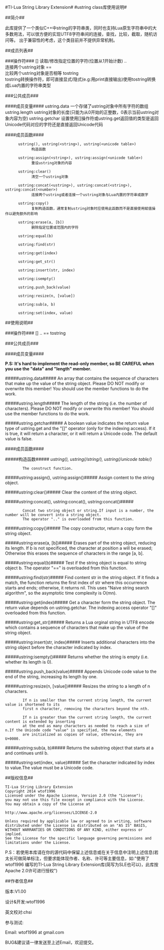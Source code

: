 #TI-Lua String Library Extension#
#ustring class库使用说明#

##简介##

此库提供了一个类似C++中string的字符串类，同时也支持Lua原生字符串中的大多数用法，可以很方便的实现UTF8字符串间的连接，查找，比较，截取，随机访问等。
出于兼容性的考虑，这个类目前并不提供异常机制。

##成员列表##

###操作符###
        [] 
			读取/修改指定位置的字符(位置从1开始计数)
        .. 	
			连接两个ustring对象
        ==    
			比较两个ustring对象是否相等
        tostring	
			tostring转换操作符，即可直接显式/隐式(e.g:用print直接输出)使用tostring转换成Lua内置的字符串类型
        
###公共成员###
      
####成员变量####
          ustring.data
				一个存储了ustring对象中所有字符的数组
          ustring.length
				ustring对象的长度(只能为从0开始的正整数，0表示当前ustring对象内容为空)
          ustring.getchar
				设置使用[]操作符或ustring.get返回值的类型是返回Unicode代码对应的字符还是直接返回Unicode代码
      
####成员函数####
          
          ustring(), ustring(<string>), ustring(<unicode table>)
				构造函数
 
          ustring:assign(<string>), ustring:assign(<unicode table>)
				重设ustring对象的内容

          ustring:clear()
          		清空一个ustring对象

          ustring:concat(<ustring>), ustring:concat(<string>), ustring:concat(<number>)
				连接两个ustring或者连接一个ustring对象与Lua内置的字符串或数字

          ustring:copy()
          		复制构造函数，通常复制ustring对象时应使用此函数而不是直接使用赋值操作以避免额外的影响

          ustring:erase(a, [b])
				删除指定位置或范围内的字符				

          ustring:equal(b)

          ustring:find(str)

          ustring:get(index)
        
          ustring:get_str()

          ustring:insert(str, index)

          ustring:isempty()
        
          ustring.push_back(value)

          ustring:resize(n, [value])
          
          ustring:sub(a, b)
            
          ustring:set(index, value)


##使用说明##

###操作符###
      	[] 
        .. 
        == 
        tostring
        
###公共成员###
      
####成员变量####

**P.S: It's hard to implement the read-only member, so BE CAREFUL when you use the "data" and "length" member.**
          
#####ustring.data#####
              An array that contains the sequence of characters that make up the value of the string object.
              Please DO NOT modify or overwrite this member! You should use the member functions to do the work.
          
#####ustring.length#####
              The length of the string (i.e. the number of characters).
              Please DO NOT modify or overwrite this member! You should use the member functions to do the work.
          
#####ustring.getchar#####
              A boolean value indicates the return value type of ustring.get and the "[]" operator
             (only for the indexing access). If it is true, it will return a character, or it will return a Unicode code.
             The default value is false.
      
####成员函数####
          
#####构造函数#####
*ustring(), ustring(/string/), ustring(/unicode table/)*

            The construct function.
 
#####ustring:assign(<string>), ustring:assign(<unicode table>)#####
            Assign content to the string object.

#####ustring:clear()#####
            Clear the content of the string object.
          
#####ustring:concat(<ustring>), ustring:concat(<string>), ustring:concat(<number>)#####

            Concat two string object or string.If input is a number, the number will be convert into a string object.
            The operator ".." is overloaded from this function.
          
#####ustring:copy()#####
            The copy constructor, return a copy form the string object.
          
#####ustring:erase(a, [b])#####
            Erases part of the string object, reducing its length.
            If b is not specificed, the character at position a will be erased; Otherwise this erases the sequence 
            of characters in the range [a, b].
            
#####ustring:equal(b)#####
            Test if the string object is equal to string object b.
            The operator "==" is overloaded from this function.
            
#####ustring:find(str)#####
            Find content str in the string object. If it finds a match, the function returns the first index of str where this occurrence 
            starts and ends; otherwise, it returns nil. This uses "Naive string search algorithm", so the asymptotic time complexity is O(mn).
          
#####ustring:get(index)#####
            Get a character form the string object. The return value depends on ustring.getchar.
            The indexing access operator "[]" overloaded from this function.
        
#####ustring:get_str()#####
            Returns a Lua orginal string in UTF8 encode which contains a sequence of characters 
            that make up the value of the string object.
        
#####ustring:insert(str, index)#####
            Inserts additional characters into the string object before the character indicated by index.
        
#####ustring:isempty()#####
            Returns whether the string is empty (i.e. whether its length is 0).
        
#####ustring.push_back(value)#####
            Appends Unicode code value to the end of the string, increasing its length by one.
        
#####ustring:resize(n, [value])#####
            Resizes the string to a length of n characters.

            If n is smaller than the current string length, the current value is shortened to its
            first n character, removing the characters beyond the nth.

            If n is greater than the current string length, the current content is extended by inserting 
            at the end as many characters as needed to reach a size of n.If the Unicode code "value" is specified, the new elements
            are initialized as copies of value, otherwise, they are U+0000.
          
#####ustring:sub(a, b)#####
            Returns the substring object that starts at a and continues until b.
            
#####ustring:set(index, value)#####
            Set the character indicated by index to value.The value must be a Unicode code.

##版权信息##

    TI-Lua String Library Extension
 	Copyright 2014 wtof1996
    Licensed under the Apache License, Version 2.0 (the "License");
    you may not use this file except in compliance with the License.
    You may obtain a copy of the License at

    http://www.apache.org/licenses/LICENSE-2.0

    Unless required by applicable law or agreed to in writing, software
    distributed under the License is distributed on an "AS IS" BASIS,
    WITHOUT WARRANTIES OR CONDITIONS OF ANY KIND, either express or implied.
    See the License for the specific language governing permissions and
    limitations under the License.

P.S：若使用本库请在你的源代码中保留上述信息或在关于信息中注明上述信息(若太长可做简单标注，但要求能体现作者、名称、许可等主要信息，如:"使用了wtof1996 编写的TI-Lua String Library Extension库(简写为SLE也可以)，此库按 Apache 2.0许可进行授权")
	

##作者信息##

版本:V1.00

设计&开发:wtof1996

英文校对:chsi

参与测试:

Email: wtof1996 at gmail.com

BUG&建议请一律发送至上述Email，欢迎提交。